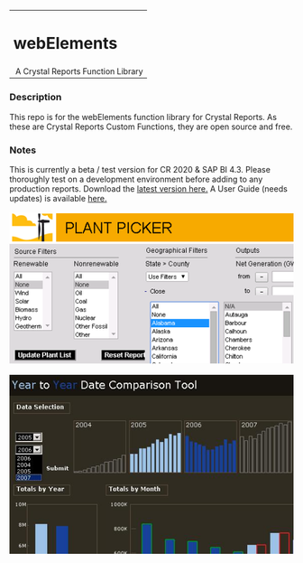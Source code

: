 <table width=100% border=0>
<tr ><td colspan=2><h1>webElements</h1></td></tr>
<tr><td>&nbsp;A Crystal Reports Function Library</td>
</table>

### Description

This repo is for the webElements function library for Crystal Reports. As these are Crystal Reports Custom Functions, they are open source and free. 

### Notes

This is currently a beta / test version for CR 2020 & SAP BI 4.3.  Please thoroughly test on a development environment before adding to any production reports. Download the [latest version here.](https://github.com/saphanaacademy/biReports/blob/master/webelements/webElementsMasterReport430_20230125.rpt)  A User Guide (needs updates) is available [here.](https://github.com/saphanaacademy/biReports/blob/master/webelements/webElements%20User%20Guide%20247.pdf)
<br><br>
![wepic](/webelements/admin/Picture4.png)
<br><br>
![wepic](/webelements/admin/ytycomp_65821.jpg)
